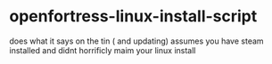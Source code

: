 # openfortress-linux-install-script
does what it says on the tin ( and updating)
assumes you have steam installed and didnt horrificly maim your linux install
